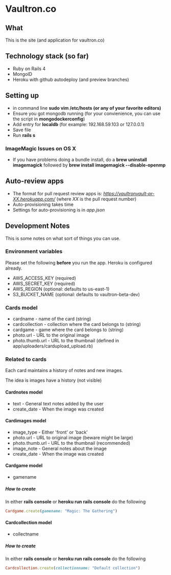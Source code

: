 # Vaultron.co
## What
This is the site (and application for vaultron.co)

## Technology stack (so far)
* Ruby on Rails 4
* MongoID
* Heroku with github autodeploy (and preview branches)

## Setting up
* in command line **sudo vim /etc/hosts (or any of your favorite editors)**
* Ensure you got mongodb running (for your convienience, you can use the script in **mongodockerconfig**)
* Add entry for **localdb** (for example: 192.168.59.103 or 127.0.0.1)
* Save file
* Run **rails s**

### ImageMagic Issues on OS X
* If you have problems doing a bundle install, do a **brew uninstall imagemagick** followed by **brew install imagemagick --disable-openmp**

## Auto-review apps
* The format for pull request review apps is: *https://vaultronvault-pr-XX.herokuapp.com/* (where *XX* is the pull request number)
* Auto-provisioning takes time
* Settings for auto-provisioning is in *app.json*

## Development Notes
This is some notes on what sort of things you can use.

### Environment variables
Please set the following **before** you run the app. Heroku is configured already.

* AWS_ACCESS_KEY (required)
* AWS_SECRET_KEY (required)
* AWS_REGION (optional: defaults to us-east-1)
* S3_BUCKET_NAME (optional: defaults to vaultron-beta-dev)

### Cards model
* cardname - name of the card (string)
* cardcollection - collection where the card belongs to (string)
* cardgame - game where the card belongs to (string)
* photo.url - URL to the original image
* photo.thumb.url - URL to the thumbnail (defined in app/uploaders/cardupload_upload.rb)

### Related to cards
Each card maintains a history of notes and new images.

The idea is images have a history (not visible)

#### Cardnotes model
* text -  General text notes added by the user
* create_date - When the image was created

#### Cardimages model
* image_type - Either 'front' or 'back'
* photo.url - URL to original image (beware might be large)
* photo.thumb.url - URL to the thumbnail (recommended)
* image_note -  General notes about the image
* create_date - When the image was created

#### Cardgame model
* gamename

##### How to create
In either **rails console** or **heroku run rails console** do the following
```ruby
Cardgame.create(gamename: "Magic: The Gathering")
```

#### Cardcollection model
* collectname

##### How to create
In either **rails console** or **heroku run rails console** do the following
```ruby
Cardcollection.create(collectionname: "Default collection")
```
